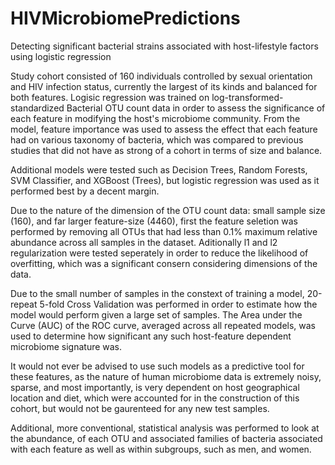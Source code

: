 # HIVMicrobiomePredictions
Detecting significant bacterial strains associated with host-lifestyle factors using logistic regression 


Study cohort consisted of 160 individuals controlled by sexual orientation and HIV infection status, currently the largest of its kinds and balanced for both features. Logisic regression was trained on log-transformed-standardized Bacterial OTU count data in order to assess the significance of each feature in modifying the host's microbiome community. From the model, feature importance was used to assess the effect that each feature had on various taxonomy of bacteria, which was compared to previous studies that did not have as strong of a cohort in terms of size and balance. 

Additional models were tested such as Decision Trees, Random Forests, SVM Classifier, and XGBoost (Trees), but logistic regression was used as it performed best by a decent margin. 

Due to the nature of the dimension of the OTU count data: small sample size (160), and far larger feature-size (4460), first the feature seletion was performed by removing all OTUs that had less than 0.1% maximum relative abundance across all samples in the dataset. Aditionally l1 and l2 regularization were tested seperately in order to reduce the likelihood of overfitting, which was a significant consern considering dimensions of the data. 

Due to the small number of samples in the constext of training a model, 20-repeat 5-fold Cross Validation was performed in order to estimate how the model would perform given a large set of samples. The Area under the Curve (AUC) of the ROC curve, averaged across all repeated models, was used to determine how significant any such host-feature dependent microbiome signature was. 

It would not ever be advised to use such models as a predictive tool for these features, as the nature of human microbiome data is extremely noisy, sparse, and most importantly, is very dependent on host geographical location and diet, which were accounted for in the construction of this cohort, but would not be gaurenteed for any new test samples. 

Additional, more conventional, statistical analysis was performed to look at the abundance, of each OTU and associated families of bacteria associated with each feature as well as within subgroups, such as men, and women. 
